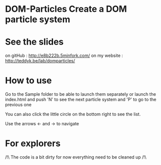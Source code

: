 DOM-Particles
Create a DOM particle system
=============

See the slides
=============
on gitHub : http://e8b222b.5minfork.com/
on my website : http://teddyk.be/lab/domparticles/

How to use
=============

Go to the Sample folder to be able to launch them separately
or launch the index.html and push 'N' to see the next particle system and 'P' to go to the previous one

You can also click the little circle on the bottom right to see the list.

Use the arrows <- and -> to navigate

For explorers
=============
/!\ The code is a bit dirty for now everything need to be cleaned up /!\

